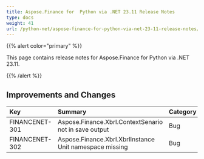 ```yaml
---
title: Aspose.Finance for  Python via .NET 23.11 Release Notes
type: docs
weight: 41
url: /python-net/aspose-finance-for-python-via-net-23-11-release-notes/
---
```


{{% alert color="primary" %}}

This page contains release notes for Aspose.Finance for Python via .NET 23.11.


{{% /alert %}}

## **Improvements and Changes**

|**Key**|**Summary**|**Category**|
| :- | :- | :- |
|FINANCENET-301|Aspose.Finance.Xbrl.ContextSenario not in save output|Bug|
|FINANCENET-302|Aspose.Finance.Xbrl.XbrlInstance Unit namespace missing|Bug|
